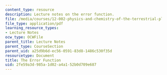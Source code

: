 ```yaml
---
content_type: resource
description: Lecture notes on the error function.
file: /media/courses/12-002-physics-and-chemistry-of-the-terrestrial-planets-fall-2008/2fe59a3d985a1d02a4a152b0d709e687_MIT12_002f08_lec15.pdf
file_type: application/pdf
learning_resource_types:
- Lecture Notes
ocw_type: OCWFile
parent_title: Lecture Notes
parent_type: CourseSection
parent_uid: a25d9b6d-ec56-0591-83d8-1486c530f35d
resourcetype: Document
title: The Error Function
uid: 2fe59a3d-985a-1d02-a4a1-52b0d709e687
---
```

